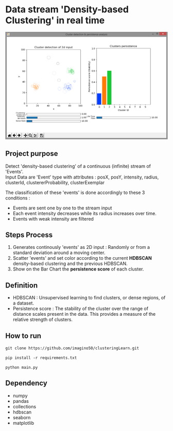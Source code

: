 # Data stream 'Density-based Clustering' in real time   

![alt text](https://github.com/imagino50/clusteringLearn/blob/master/figure.png   "Home page")

## Project purpose  
Detect 'density-based clustering' of a continuous (infinite) stream of 'Events'.  
Input Data are 'Event' type with attributes : posX, posY, intensity, radius, clusterId, clustererProbability, clusterExemplar

The classification of these 'events' is done accordingly to these 3 conditions :
- Events are sent one by one to the stream input
- Each event intensity decreases while its radius increases over time.  
- Events with weak intensity are filtered

## Steps Process  
1. Generates continously 'events' as 2D input : Randomly or from a standard deviation around a moving center. 
2. Scatter 'events' and set color according to the current **HDBSCAN** density-based clustering and the previous HDBSCAN.  
3. Show on the Bar Chart the **persistence score** of each cluster.  

## Definition
- HDBSCAN : Unsupervised learning to find clusters, or dense regions, of a dataset.  
- Persistence score : The stability of the cluster over the range of distance scales present in the data. This provides a measure of the relative strength of clusters.

## How to run  

```
git clone https://github.com/imagino50/clusteringLearn.git
```
```
pip install -r requirements.txt
```
```
python main.py
```

## Dependency
- numpy 
- pandas
- collections
- hdbscan
- seaborn
- matplotlib


